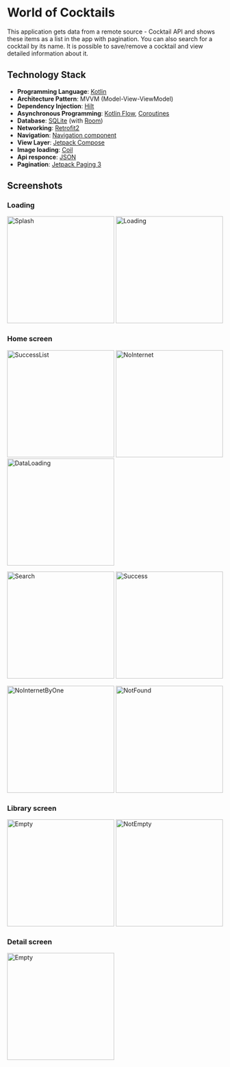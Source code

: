# World of Cocktails

This application gets data from a remote source -  Cocktail API and shows these items as a list in the app with pagination. You can also search for a cocktail by its name.
It is possible to save/remove a cocktail and view detailed information about it.

## Technology Stack

- **Programming Language**: [Kotlin](https://kotlinlang.org/)
- **Architecture Pattern**: MVVM (Model-View-ViewModel)
- **Dependency Injection**: [Hilt](https://developer.android.com/training/dependency-injection/hilt-android)
- **Asynchronous Programming**: [Kotlin Flow](https://kotlinlang.org/docs/flow.html), [Coroutines](https://kotlinlang.org/docs/coroutines-overview.html)
- **Database**: [SQLite](https://www.sqlite.org/index.html) (with [Room](https://developer.android.com/training/data-storage/room))
- **Networking**: [Retrofit2](https://square.github.io/retrofit/)
- **Navigation**: [Navigation component](https://developer.android.com/develop/ui/compose/navigation)
- **View Layer**: [Jetpack Compose](https://developer.android.com/compose)
- **Image loading**: [Coil](https://coil-kt.github.io/coil/compose/)
- **Api responce**: [JSON](https://developer.mozilla.org/en-US/docs/Learn/JavaScript/Objects/JSON)
- **Pagination**: [Jetpack Paging 3](https://developer.android.com/topic/libraries/architecture/paging/v3-overview)


## Screenshots

### Loading

<p float="left">
  <img alt="Splash" src="screenshots/1.png" width="250">
  <img alt="Loading" src="screenshots/2.png" width="250">
</p>
                                          
### Home screen

<p float="left">
  <img alt="SuccessList" src="screenshots/3.png" width="250">
  <img alt="NoInternet" src="screenshots/4.png" width="250">
  <img alt="DataLoading" src="screenshots/6.png" width="250">
</p>

<p float="left">
  <img alt="Search" src="screenshots/7.png" width="250">
  <img alt="Success" src="screenshots/8.png" width="250">
</p>

<p float="left">
  <img alt="NoInternetByOne" src="screenshots/9.png" width="250">
  <img alt="NotFound" src="screenshots/10.png" width="250">
</p>

### Library screen

<p float="left">
  <img alt="Empty" src="screenshots/11.png" width="250">
  <img alt="NotEmpty" src="screenshots/12.png" width="250">
</p>

### Detail screen

<p float="left">
  <img alt="Empty" src="screenshots/13.png" width="250">
</p>
